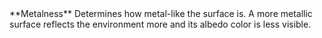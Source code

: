 <tr>
<td>**Metalness**</td>
<td>Determines how metal-like the surface is. A more metallic surface reflects the environment more and its albedo color is less visible.</td>
</tr>
